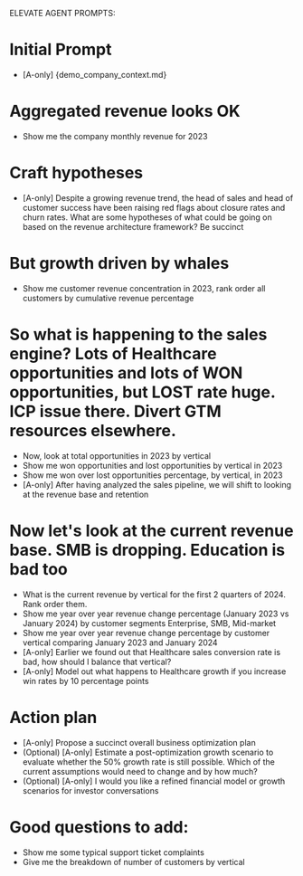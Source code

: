 ELEVATE AGENT PROMPTS:

# Initial Prompt
- [A-only] {demo_company_context.md}

# Aggregated revenue looks OK
- Show me the company monthly revenue for 2023

# Craft hypotheses
- [A-only] Despite a growing revenue trend, the head of sales and head of customer success have been raising red flags about closure rates and churn rates. What are some hypotheses of what could be going on based on the revenue architecture framework? Be succinct

# But growth driven by whales
- Show me customer revenue concentration in 2023, rank order all customers by cumulative revenue percentage

# So what is happening to the sales engine? Lots of Healthcare opportunities and lots of WON opportunities, but LOST rate huge. ICP issue there. Divert GTM resources elsewhere.
- Now, look at total opportunities in 2023 by vertical
- Show me won opportunities and lost opportunities by vertical in 2023
- Show me won over lost opportunities percentage, by vertical, in 2023
- [A-only] After having analyzed the sales pipeline, we will shift to looking at the revenue base and retention

# Now let's look at the current revenue base. SMB is dropping. Education is bad too
- What is the current revenue by vertical for the first 2 quarters of 2024. Rank order them.
- Show me year over year revenue change percentage (January 2023 vs January 2024) by customer segments Enterprise, SMB, Mid-market
- Show me year over year revenue change percentage by customer vertical comparing January 2023 and January 2024
- [A-only] Earlier we found out that Healthcare sales conversion rate is bad, how should I balance that vertical?
- [A-only] Model out what happens to Healthcare growth if you increase win rates by 10 percentage points

# Action plan
- [A-only] Propose a succinct overall business optimization plan
- (Optional) [A-only] Estimate a post-optimization growth scenario to evaluate whether the 50% growth rate is still possible. Which of the current assumptions would need to change and by how much? 
- (Optional) [A-only] I would you like a refined financial model or growth scenarios for investor conversations


# Good questions to add:
- Show me some typical support ticket complaints
- Give me the breakdown of number of customers by vertical